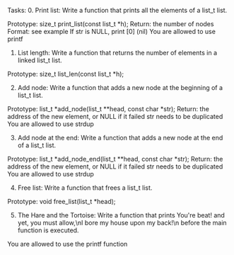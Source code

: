 Tasks:
0. Print list:
Write a function that prints all the elements of a list_t list.

Prototype: size_t print_list(const list_t *h);
Return: the number of nodes
Format: see example
If str is NULL, print [0] (nil)
You are allowed to use printf

1. List length:
Write a function that returns the number of elements in a linked list_t list.

Prototype: size_t list_len(const list_t *h);

2. Add node:
Write a function that adds a new node at the beginning of a list_t list.

Prototype: list_t *add_node(list_t **head, const char *str);
Return: the address of the new element, or NULL if it failed
str needs to be duplicated
You are allowed to use strdup

3. Add node at the end:
Write a function that adds a new node at the end of a list_t list.

Prototype: list_t *add_node_end(list_t **head, const char *str);
Return: the address of the new element, or NULL if it failed
str needs to be duplicated
You are allowed to use strdup

4. Free list:
Write a function that frees a list_t list.

Prototype: void free_list(list_t *head);

5. The Hare and the Tortoise:
Write a function that prints You're beat! and yet, you must allow,\nI bore my house upon my back!\n before the main function is executed.

You are allowed to use the printf function


